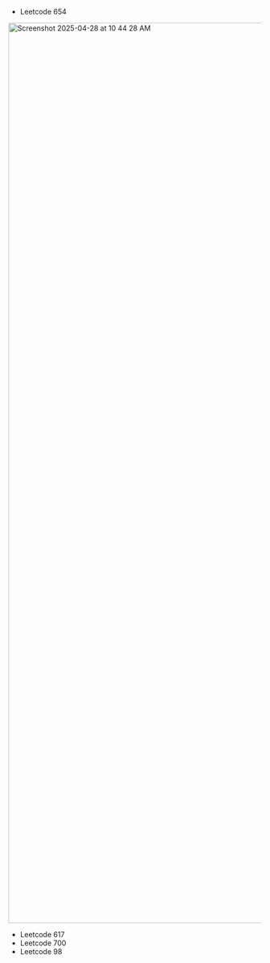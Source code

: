 - Leetcode 654
<img width="1792" alt="Screenshot 2025-04-28 at 10 44 28 AM" src="https://github.com/user-attachments/assets/995f6ec5-e83d-4b57-8b35-9d5fc6fb5161" />

- Leetcode 617
- Leetcode 700
- Leetcode 98
